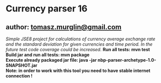 Currency parser 16
==============

author: tomasz.murglin@gmail.com
--------------

*Simple JSE8 project for calculations of currency average exchange rate and the standard deviation for given currencies and time period.*
*In the future test code coverage could be increased.*
**Run all tests: mvn test**  
**Build jar and run all tests: mvn package**  
**Execute already packaged jar file: java -jar nbp-parser-archetype-1.0-SNAPSHOT.jar**  
**Note: in order to work with this tool you need to have stable internet connection !**
